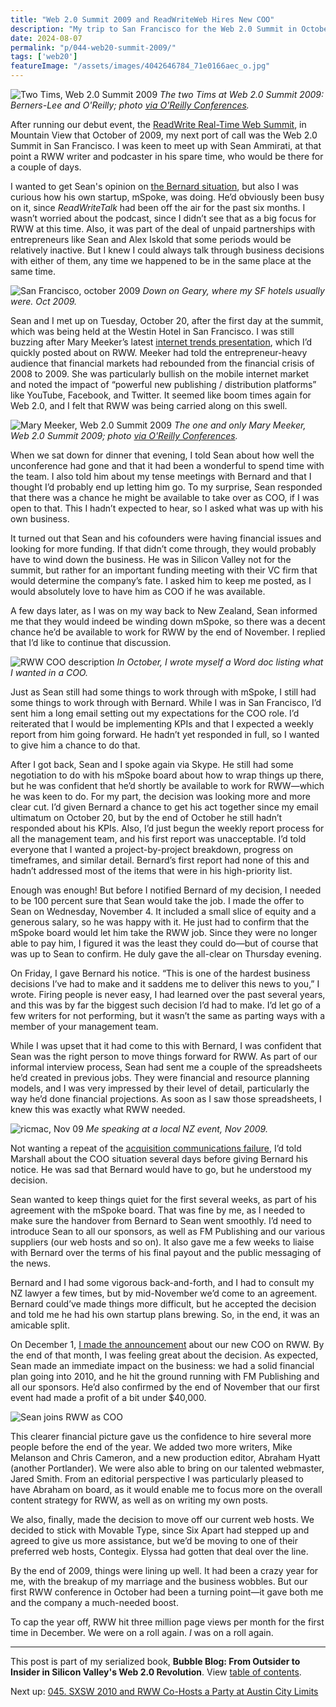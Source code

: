 ```yaml
---
title: "Web 2.0 Summit 2009 and ReadWriteWeb Hires New COO"
description: "My trip to San Francisco for the Web 2.0 Summit in October 2009 is memorable mainly for my discussions with Sean Ammirati, soon to become RWW’s new chief operating officer."
date: 2024-08-07
permalink: "p/044-web20-summit-2009/"
tags: ['web20']
featureImage: "/assets/images/4042646784_71e0166aec_o.jpg"
---
```


![Two Tims, Web 2.0 Summit 2009](/assets/images/4042646784_71e0166aec_o.jpg)
*The two Tims at Web 2.0 Summit 2009: Berners-Lee and O'Reilly; photo [via O'Reilly Conferences](https://api.flickr.com/photos/oreillyconf/4042646784).*

After running our debut event, the [ReadWrite Real-Time Web Summit](/p/042-readwrite-realtime-web-summit-2009/), in Mountain View that October of 2009, my next port of call was the Web 2.0 Summit in San Francisco. I was keen to meet up with Sean Ammirati, at that point a RWW writer and podcaster in his spare time, who would be there for a couple of days. 

I wanted to get Sean's opinion on [the Bernard situation](/p/043-team-rww-palo-alto-2009/), but also I was curious how his own startup, mSpoke, was doing. He’d obviously been busy on it, since *ReadWriteTalk* had been off the air for the past six months. I wasn’t worried about the podcast, since I didn’t see that as a big focus for RWW at this time. Also, it was part of the deal of unpaid partnerships with entrepreneurs like Sean and Alex Iskold that some periods would be relatively inactive. But I knew I could always talk through business decisions with either of them, any time we happened to be in the same place at the same time.

![San Francisco, october 2009](/assets/images/geary-sf-oct2009.jpg)
*Down on Geary, where my SF hotels usually were. Oct 2009.*

Sean and I met up on Tuesday, October 20, after the first day at the summit, which was being held at the Westin Hotel in San Francisco. I was still buzzing after Mary Meeker’s latest [internet trends presentation](https://web.archive.org/web/20091023073836/http://www.readwriteweb.com/archives/mary_meekers_internet_trends_presentation_2009.php), which I’d quickly posted about on RWW. Meeker had told the entrepreneur-heavy audience that financial markets had rebounded from the financial crisis of 2008 to 2009. She was particularly bullish on the mobile internet market and noted the impact of “powerful new publishing / distribution platforms” like YouTube, Facebook, and Twitter. It seemed like boom times again for Web 2.0, and I felt that RWW was being carried along on this swell.

![Mary Meeker, Web 2.0 Summit 2009](/assets/images/4031187178_9a9b98397c_o.jpg)
*The one and only Mary Meeker, Web 2.0 Summit 2009; photo [via O'Reilly Conferences](https://api.flickr.com/photos/oreillyconf/4031187178/).*

When we sat down for dinner that evening, I told Sean about how well the unconference had gone and that it had been a wonderful to spend time with the team. I also told him about my tense meetings with Bernard and that I thought I’d probably end up letting him go. To my surprise, Sean responded that there was a chance he might be available to take over as COO, if I was open to that. This I hadn’t expected to hear, so I asked what was up with his own business.

It turned out that Sean and his cofounders were having financial issues and looking for more funding. If that didn’t come through, they would probably have to wind down the business. He was in Silicon Valley not for the summit, but rather for an important funding meeting with their VC firm that would determine the company’s fate. I asked him to keep me posted, as I would absolutely love to have him as COO if he was available.

A few days later, as I was on my way back to New Zealand, Sean informed me that they would indeed be winding down mSpoke, so there was a decent chance he’d be available to work for RWW by the end of November. I replied that I’d like to continue that discussion.

![RWW COO description](/assets/images/rww-coo-oct2009.png)
*In October, I wrote myself a Word doc listing what I wanted in a COO.*

Just as Sean still had some things to work through with mSpoke, I still had some things to work through with Bernard. While I was in San Francisco, I’d sent him a long email setting out my expectations for the COO role. I’d reiterated that I would be implementing KPIs and that I expected a weekly report from him going forward. He hadn’t yet responded in full, so I wanted to give him a chance to do that.

After I got back, Sean and I spoke again via Skype. He still had some negotiation to do with his mSpoke board about how to wrap things up there, but he was confident that he’d shortly be available to work for RWW—which he was keen to do. For my part, the decision was looking more and more clear cut. I’d given Bernard a chance to get his act together since my email ultimatum on October 20, but by the end of October he still hadn’t responded about his KPIs. Also, I’d just begun the weekly report process for all the management team, and his first report was unacceptable. I’d told everyone that I wanted a project-by-project breakdown, progress on timeframes, and similar detail. Bernard’s first report had none of this and hadn’t addressed most of the items that were in his high-priority list.

Enough was enough! But before I notified Bernard of my decision, I needed to be 100 percent sure that Sean would take the job. I made the offer to Sean on Wednesday, November 4. It included a small slice of equity and a generous salary, so he was happy with it. He just had to confirm that the mSpoke board would let him take the RWW job. Since they were no longer able to pay him, I figured it was the least they could do—but of course that was up to Sean to confirm. He duly gave the all-clear on Thursday evening.

On Friday, I gave Bernard his notice. “This is one of the hardest business decisions I’ve had to make and it saddens me to deliver this news to you,” I wrote. Firing people is never easy, I had learned over the past several years, and this was by far the biggest such decision I’d had to make. I’d let go of a few writers for not performing, but it wasn’t the same as parting ways with a member of your management team.

While I was upset that it had come to this with Bernard, I was confident that Sean was the right person to move things forward for RWW. As part of our informal interview process, Sean had sent me a couple of the spreadsheets he’d created in previous jobs. They were financial and resource planning models, and I was very impressed by their level of detail, particularly the way he’d done financial projections. As soon as I saw those spreadsheets, I knew this was exactly what RWW needed.

![ricmac, Nov 09](/assets/images/richard_w2w_nov09.jpg)
*Me speaking at a local NZ event, Nov 2009.*

Not wanting a repeat of the [acquisition communications failure](/p/035-indie-media-business-20/), I’d told Marshall about the COO situation several days before giving Bernard his notice. He was sad that Bernard would have to go, but he understood my decision.

Sean wanted to keep things quiet for the first several weeks, as part of his agreement with the mSpoke board. That was fine by me, as I needed to make sure the handover from Bernard to Sean went smoothly. I’d need to introduce Sean to all our sponsors, as well as FM Publishing and our various suppliers (our web hosts and so on). It also gave me a few weeks to liaise with Bernard over the terms of his final payout and the public messaging of the news.

Bernard and I had some vigorous back-and-forth, and I had to consult my NZ lawyer a few times, but by mid-November we’d come to an agreement. Bernard could’ve made things more difficult, but he accepted the decision and told me he had his own startup plans brewing. So, in the end, it was an amicable split.

On December 1, [I made the announcement](https://web.archive.org/web/20091204005046/http://www.readwriteweb.com/archives/introducing_readwritewebs_new_coo_sean_ammirati.php) about our new COO on RWW. By the end of that month, I was feeling great about the decision. As expected, Sean made an immediate impact on the business: we had a solid financial plan going into 2010, and he hit the ground running with FM Publishing and all our sponsors. He’d also confirmed by the end of November that our first event had made a profit of a bit under $40,000.

![Sean joins RWW as COO](/assets/images/rww-sean-coo-dec09.png)

This clearer financial picture gave us the confidence to hire several more people before the end of the year. We added two more writers, Mike Melanson and Chris Cameron, and a new production editor, Abraham Hyatt (another Portlander). We were also able to bring on our talented webmaster, Jared Smith. From an editorial perspective I was particularly pleased to have Abraham on board, as it would enable me to focus more on the overall content strategy for RWW, as well as on writing my own posts.

We also, finally, made the decision to move off our current web hosts. We decided to stick with Movable Type, since Six Apart had stepped up and agreed to give us more assistance, but we’d be moving to one of their preferred web hosts, Contegix. Elyssa had gotten that deal over the line.

By the end of 2009, things were lining up well. It had been a crazy year for me, with the breakup of my marriage and the business wobbles. But our first RWW conference in October had been a turning point—it gave both me and the company a much-needed boost.

To cap the year off, RWW hit three million page views per month for the first time in December. We were on a roll again. *I* was on a roll again.

* * *

This post is part of my serialized book, **Bubble Blog: From Outsider to Insider in Silicon Valley's Web 2.0 Revolution**. View [table of contents](/p/roadmap-bubbleblog/).

Next up: [045. SXSW 2010 and RWW Co-Hosts a Party at Austin City Limits](/p/045-sxsw-2010/)